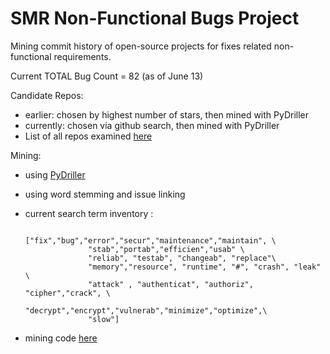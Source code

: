 # SMR Non-Functional Bugs Project

Mining commit history of open-source projects for fixes related non-functional requirements. 


Current TOTAL Bug Count = 82 (as of June 13)

Candidate Repos:
- earlier: chosen by highest number of stars, then mined with PyDriller
- currently: chosen via github search, then mined with PyDriller 
- List of all repos examined [here](https://github.com/ualberta-smr/researchwiki-radu/blob/master/listReposMined.txt)

Mining:
- using [PyDriller](https://github.com/ishepard/pydriller)
- using word stemming and issue linking 
- current search term inventory : 
                    
                    ["fix","bug","error","secur","maintenance","maintain", \
                    "stab","portab","efficien","usab" \
                    "reliab", "testab", "changeab", "replace"\
                    "memory","resource", "runtime", "#", "crash", "leak" \
                    "attack" , "authenticat", "authoriz", "cipher","crack", \
                    "decrypt","encrypt","vulnerab","minimize","optimize",\
                    "slow"]
- mining code [here](https://github.com/ualberta-smr/researchwiki-radu/blob/master/PyDrillerMining/find_NFR_commits.py)

